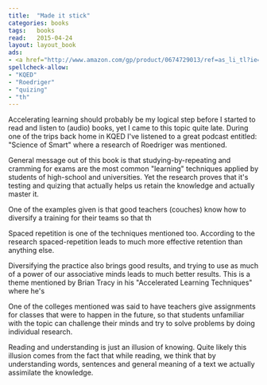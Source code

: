 ```yaml
---
title:  "Made it stick"
categories: books
tags:	books
read:	2015-04-24
layout: layout_book
ads:
- <a href="http://www.amazon.com/gp/product/0674729013/ref=as_li_tl?ie=UTF8&camp=1789&creative=390957&creativeASIN=0674729013&linkCode=as2&tag=wkoszek-20&linkId=YR3XRHL2HPMU7BDD"><img border="0" src="http://ws-na.amazon-adsystem.com/widgets/q?_encoding=UTF8&ASIN=0674729013&Format=_SL160_&ID=AsinImage&MarketPlace=US&ServiceVersion=20070822&WS=1&tag=wkoszek-20" ></a><img src="http://ir-na.amazon-adsystem.com/e/ir?t=wkoszek-20&l=as2&o=1&a=0674729013" width="1" height="1" border="0" alt="" style="border:none >!important; margin:0px !important;" />
spellcheck-allow:
- "KQED"
- "Roedriger"
- "quizing"
- "th"
---
```


Accelerating learning should probably be my logical step before I started to
read and listen to (audio) books, yet I came to this topic quite late.
During one of the trips back home in KQED I've listened to a great podcast
entitled: "Science of Smart" where a research of Roedriger was mentioned.

General message out of this book is that studying-by-repeating and cramming
for exams are the most common "learning" techniques applied by students of
high-school and universities. Yet the research proves that it's testing and
quizing that actually helps us retain the knowledge and actually master it.

One of the examples given is that good teachers (couches) know how to
diversify a training for their teams so that th

Spaced repetition is one of the techniques mentioned too. According to the
research spaced-repetition leads to much more effective retention than
anything else.

Diversifying the practice also brings good results, and trying to use as
much of a power of our associative minds leads to much better results.
This is a theme mentioned by Brian Tracy in his "Accelerated Learning
Techniques" where he's

One of the colleges mentioned was said to have teachers give assignments for
classes that were to happen in the future, so that students unfamiliar with
the topic can challenge their minds and try to solve problems by doing
individual research.

Reading and understanding is just an illusion of knowing. Quite likely this
illusion comes from the fact that while reading, we think that by
understanding words, sentences and general meaning of a text we actually
assimilate the knowledge.
